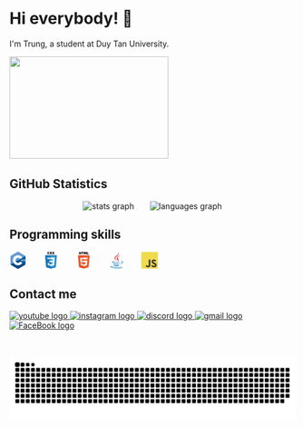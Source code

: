# Hi everybody! 👋
I'm Trung, a student at Duy Tan University.

<img height="180" width="280" src="https://camo.githubusercontent.com/7de37139d0b4c1ce40865e799b446c0e963a3dd8fb68d239707237c40604fa3d/68747470733a2f2f63646e2e6472696262626c652e636f6d2f75736572732f3733303730332f73637265656e73686f74732f363538313234332f6176656e746f2e676966"  />

## GitHub Statistics
<div align="center">
  <img src="https://github-readme-stats-git-masterrstaa-rickstaa.vercel.app/api?username=chuntows&show_icons=true&layout=compact&card_width=320&langs_count=5&theme=tokyonight&hide=contribs,prs,issues"         height="120" alt="stats graph"  />
  <img width="20" />
  <img src="https://github-readme-stats.vercel.app/api/top-langs?username=chuntows&locale=en&hide_title=false&layout=compact&card_width=320&langs_count=5&theme=tokyonight&hide_border=false" height="120" alt="languages graph"  />
</div>

## Programming skills
<div align="left">
  <img src="https://raw.githubusercontent.com/devicons/devicon/master/icons/cplusplus/cplusplus-original.svg" height="30" alt="javascript logo"  />
  <img width="20" />
  <img src="https://raw.githubusercontent.com/devicons/devicon/master/icons/css3/css3-original-wordmark.svg" height="30" alt="typescript logo"  />
  <img width="20" />
  <img src="https://raw.githubusercontent.com/devicons/devicon/master/icons/html5/html5-original-wordmark.svg" height="30" alt="react logo"  />
  <img width="20" />
  <img src="https://raw.githubusercontent.com/devicons/devicon/master/icons/java/java-original.svg" height="30" alt="html5 logo"  />
  <img width="20" />
  <img src="https://raw.githubusercontent.com/devicons/devicon/master/icons/javascript/javascript-original.svg" height="30" alt="csharp logo"  />
</div>

## Contact me
<div align="left">
  
  <a href="https://www.youtube.com/channel/UCcqxRPaba-D-cYdjd96Bv4Q">
    <img src="https://img.shields.io/static/v1?message=Youtube&logo=youtube&label=&color=FF0000&logoColor=white&labelColor=&style=for-the-badge" height="35" alt="youtube logo"  />
  </a>
  <a href="https://www.instagram.com/trung.nguyen.1402?igsh=MTRpbzRhZWZsZTl4YQ%3D%3D&utm_source=qr">
    <img src="https://img.shields.io/static/v1?message=Instagram&logo=instagram&label=&color=E4405F&logoColor=white&labelColor=&style=for-the-badge" height="35" alt="instagram logo"  />
  </a>
  <a href="Discordapp.com/users/1041042141989830727">
    <img src="https://img.shields.io/static/v1?message=Discord&logo=discord&label=&color=7289DA&logoColor=white&labelColor=&style=for-the-badge" height="35" alt="discord logo"  />
  </a>
  <a href="#">
    <img src="https://img.shields.io/static/v1?message=Gmail&logo=gmail&label=&color=D14836&logoColor=white&labelColor=&style=for-the-badge" height="35" alt="gmail logo"  />
  </a>
  <a href="https://www.facebook.com/trung.nguyen.1402">
    <img src="https://img.shields.io/static/v1?message=FaceBook&logo=FaceBook&label=&color=0077B5&logoColor=white&labelColor=&style=for-the-badge" height="35" alt="FaceBook logo"  />
  </a>
  
</div>

##
<br clear="both">
<img src="https://raw.githubusercontent.com/chuntows/chuntows/output/snake.svg" alt="Snake animation" />
